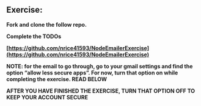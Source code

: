 ## Exercise:

**Fork and clone the follow repo.**

**Complete the TODOs**

**[https://github.com/nrice41593/NodeEmailerExercise](https://github.com/nrice41593/NodeEmailerExercise)**

**NOTE: for the email to go through, go to your gmail settings and find the option “allow less secure apps”. For now, turn that option on while completing the exercise. READ BELOW**

**AFTER YOU HAVE FINISHED THE EXERCISE, TURN THAT OPTION OFF TO KEEP YOUR ACCOUNT SECURE**